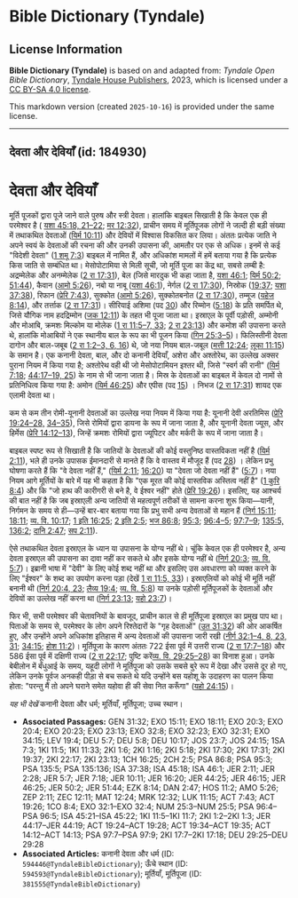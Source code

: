 # Bible Dictionary (Tyndale)

## License Information

**Bible Dictionary (Tyndale)** is based on and adapted from: _Tyndale Open Bible Dictionary_, [Tyndale House Publishers](https://tyndaleopenresources.com/), 2023, which is licensed under a [CC BY-SA 4.0 license](https://creativecommons.org/licenses/by-sa/4.0/legalcode.en).

This markdown version (created `2025-10-16`) is provided under the same license.



--------------------------------

## देवता और देवियाँ (id: 184930)

देवता और देवियाँ
================

मूर्ति पूजकों द्वारा पूजे जाने वाले पुरुष और स्त्री देवता। हालांकि बाइबल सिखाती है कि केवल एक ही परमेश्वर है ( [यशा 45:18, 21–22](https://ref.ly/Isa45:18,Isa45:21-Isa45:22); [मर 12:32](https://ref.ly/Mark12:32)), प्राचीन समय में मूर्तिपूजक लोगों ने जल्दी ही बड़ी संख्या में तथाकथित देवताओं ([यिर्म 10:11](https://ref.ly/Jer10:11)) और देवियों में विश्वास विकसित कर लिया। अंततः प्रत्येक जाति ने अपने स्वयं के देवताओं की रचना की और उनकी उपासना की, आमतौर पर एक से अधिक। इनमें से कई "विदेशी देवता" ([1 शमू 7:3](https://ref.ly/1Sam7:3)) बाइबल में नामित हैं, और अधिकांश मामलों में हमें बताया गया है कि प्रत्येक किस जाति से सम्बंधित था। मेसोपोटामिया से मिली सूची, जो मूर्ति पूजा का केंद्र था, सबसे लम्बी है: अद्रम्मेलेक और अनम्मेलेक ([2 रा 17:31](https://ref.ly/2Kgs17:31)), बेल (जिसे मारदुक भी कहा जाता है, [यशा 46:1](https://ref.ly/Isa46:1); [यिर्म 50:2](https://ref.ly/Jer50:2); [51:44](https://ref.ly/Jer51:44)), कैवान ([आमो 5:26](https://ref.ly/Amos5:26)), नबो या नाबू ([यशा 46:1](https://ref.ly/Isa46:1)), नेर्गल ([2 रा 17:30](https://ref.ly/2Kgs17:30)), निस्रोक ([19:37](https://ref.ly/2Kgs19:37); [यशा 37:38](https://ref.ly/Isa37:38)), रिफान ([प्रेरि 7:43](https://ref.ly/Acts7:43)), सुक्कोत ([आमो 5:26](https://ref.ly/Amos5:26)), सुक्कोतबनोत ([2 रा 17:30](https://ref.ly/2Kgs17:30)), तम्मूज ([यहेज 8:14](https://ref.ly/Ezek8:14)), और तर्त्ताक ([2 रा 17:31](https://ref.ly/2Kgs17:31))। सीरियाई अशिमा (पद [30](https://ref.ly/2Kgs17:30)) और रिम्मोन ([5:18](https://ref.ly/2Kgs5:18)) के प्रति समर्पित थे, जिसे यौगिक नाम हदद्रिम्मोन ([जक 12:11](https://ref.ly/Zech12:11)) के तहत भी पूजा जाता था। इस्राएल के पूर्वी पड़ोसी, अम्मोनी और मोआबि, क्रमशः मिल्कोम या मोलेक ([1 रा 11:5–7, 33](https://ref.ly/1Kgs11:5-1Kgs11:7,1Kgs11:33); [2 रा 23:13](https://ref.ly/2Kgs23:13)) और कमोश की उपासना करते थे, हालांकि मोआबियों ने एक स्थानीय बाल के रूप का भी पूजन किया ([गिन 25:3–5](https://ref.ly/Num25:3-Num25:5))। फिलिस्तीनी देवता दागोन और बाल\-जबूब ([2 रा 1:2–3, 6, 16](https://ref.ly/2Kgs1:2-2Kgs1:3)) थे, जो नया नियम बाल\-जबूल ([मत्ती 12:24](https://ref.ly/Matt12:24); [लूका 11:15](https://ref.ly/Luke11:15)) के समान है। एक कनानी देवता, बाल, और दो कनानी देवियाँ, अशेरा और अश्तोरेथ, का उल्लेख अक्सर पुराना नियम में किया गया है; अश्तोरेथ वही थी जो मेसोपोटामियन इश्तर थी, जिसे "स्वर्ग की रानी" ([यिर्म 7:18](https://ref.ly/Jer7:18); [44:17–19, 25](https://ref.ly/Jer44:17-Jer44:19,Jer44:25)) के नाम से भी जाना जाता है। मिस्र के देवताओं का बाइबल में केवल दो नामों से प्रतिनिधित्व किया गया है: अमोन ([यिर्म 46:25](https://ref.ly/Jer46:25)) और एपीस (पद [15](https://ref.ly/Jer46:15)) । निभज ([2 रा 17:31](https://ref.ly/2Kgs17:31)) शायद एक एलामी देवता था।

कम से कम तीन रोमी\-यूनानी देवताओं का उल्लेख नया नियम में किया गया है: यूनानी देवी अरतिमिस ([प्रेरि 19:24–28,](https://ref.ly/Acts19:24-Acts19:28) [34–35](https://ref.ly/Acts19:24-Acts19:28,Acts19:34-Acts19:35)), जिसे रोमियों द्वारा डायना के रूप में जाना जाता है, और यूनानी देवता ज्यूस, और हिर्मेस ([प्रेरि 14:12–13](https://ref.ly/Acts14:12-Acts14:13)), जिन्हें क्रमशः रोमियों द्वारा ज्यूपिटर और मर्करी के रूप में जाना जाता है।

बाइबल स्पष्ट रूप से सिखाती है कि जातियों के देवताओं की कोई वस्तुनिष्ठ वास्तविकता नहीं है ([यिर्म 2:11](https://ref.ly/Jer2:11)), भले ही उनके उपासक ईमानदारी से मानते हैं कि वे वास्तव में मौजूद हैं (पद [28](https://ref.ly/Jer2:28)) । लेकिन प्रभु घोषणा करते हैं कि "वे देवता नहीं हैं," ([यिर्म 2:11](https://ref.ly/Jer2:11); [16:20](https://ref.ly/Jer16:20)) या "देवता जो देवता नहीं हैं" ([5:7](https://ref.ly/Jer5:7))। नया नियम आगे मूर्तियों के बारे में यह भी कहता है कि "एक मूरत की कोई वास्तविक अस्तित्व नहीं है" ([1 कुरि 8:4](https://ref.ly/1Cor8:4)) और कि "जो हाथ की कारीगरी से बने है, वे ईश्वर नहीं" होते ([प्रेरि 19:26](https://ref.ly/Acts19:26))। इसलिए, यह आश्चर्य की बात नहीं है कि जब इस्राएली अन्य जातियों से महत्वपूर्ण तरीकों से सामना करना शुरू किया—यानी, निर्गमन के समय से ही—उन्हें बार\-बार बताया गया कि प्रभु सभी अन्य देवताओं से महान हैं ([निर्ग 15:11](https://ref.ly/Exod15:11); [18:11](https://ref.ly/Exod18:11); [व्य. वि. 10:17](https://ref.ly/Deut10:17); [1 इति 16:25](https://ref.ly/1Chr16:25); [2 इति 2:5](https://ref.ly/2Chr2:5); [भज 86:8](https://ref.ly/Ps86:8); [95:3](https://ref.ly/Ps95:3); [96:4–5](https://ref.ly/Ps96:4-Ps96:5); [97:7–9](https://ref.ly/Ps97:7-Ps97:9); [135:5,](https://ref.ly/Ps135:5) [136:2](https://ref.ly/Ps135:5,Ps135:136); [दानि 2:47](https://ref.ly/Dan2:47); [सप 2:11](https://ref.ly/Zeph2:11)).

ऐसे तथाकथित देवता इस्राएल के ध्यान या उपासना के योग्य नहीं थे। चूंकि केवल एक ही परमेश्वर है, अन्य देवता इस्राएल की उपासना का दावा नहीं कर सकते थे और इसके योग्य नहीं थे ([निर्ग 20:3](https://ref.ly/Exod20:3); [व्य. वि. 5:7](https://ref.ly/Deut5:7))। इब्रानी भाषा में "देवी" के लिए कोई शब्द नहीं था और इसलिए उस अवधारणा को व्यक्त करने के लिए "ईश्वर" के शब्द का उपयोग करना पड़ा (देखें [1 रा 11:5, 33](https://ref.ly/1Kgs11:5,1Kgs11:33))। इस्राएलियों को कोई भी मूर्ति नहीं बनानी थी ([निर्ग 20:4, 23](https://ref.ly/Exod20:4,Exod20:23); [लैव्य 19:4](https://ref.ly/Lev19:4); [व्य. वि. 5:8](https://ref.ly/Deut5:8)) या उनके पड़ोसी मूर्तिपूजकों के देवताओं और देवियों का उल्लेख नहीं करना था ([निर्ग 23:13](https://ref.ly/Exod23:13); [यहो 23:7](https://ref.ly/Josh23:7))।

फिर भी, सभी परमेश्वर की चेतावनियों के बावजूद, प्राचीन काल से ही मूर्तिपूजा इस्राएल का प्रमुख पाप था। पिताओं के समय से, परमेश्वर के लोग अपने रिश्तेदारों के "गृह देवताओं" ([उत 31:32](https://ref.ly/Gen31:32)) की ओर आकर्षित हुए, और उन्होंने अपने अधिकांश इतिहास में अन्य देवताओं की उपासना जारी रखी ([नीर्ग 32:1–4, 8, 23, 31](https://ref.ly/Exod32:1-Exod32:4,Exod32:8,Exod32:23,Exod32:31); [34:15](https://ref.ly/Exod34:15); [होश 11:2](https://ref.ly/Hos11:2))। मूर्तिपूजा के कारण अंततः 722 ईसा पूर्व में उत्तरी राज्य ([2 रा 17:7–18](https://ref.ly/2Kgs17:7-2Kgs17:18)) और 586 ईसा पूर्व में दक्षिणी राज्य ([2 रा 22:17](https://ref.ly/2Kgs22:17); पुष्टि करें[व्य. वि. 29:25–28](https://ref.ly/Deut29:25-Deut29:28)) का विनाश हुआ। उनके बेबीलोन में बँधुआई के समय, यहूदी लोगों ने मूर्तिपूजा को उसके सबसे बुरे रूप में देखा और उससे दूर हो गए, लेकिन उनके पूर्वज अनकही पीड़ा से बच सकते थे यदि उन्होंने बस यहोशू के उदाहरण का पालन किया होता: "परन्तु मैं तो अपने घराने समेत यहोवा ही की सेवा नित करूँगा" ([यहो 24:15](https://ref.ly/Josh24:15))। 

*यह भी देखें* कनानी देवता और धर्म; मूर्तियाँ, मूर्तिपूजा; उच्च स्थान। 

* **Associated Passages:** GEN 31:32; EXO 15:11; EXO 18:11; EXO 20:3; EXO 20:4; EXO 20:23; EXO 23:13; EXO 32:8; EXO 32:23; EXO 32:31; EXO 34:15; LEV 19:4; DEU 5:7; DEU 5:8; DEU 10:17; JOS 23:7; JOS 24:15; 1SA 7:3; 1KI 11:5; 1KI 11:33; 2KI 1:6; 2KI 1:16; 2KI 5:18; 2KI 17:30; 2KI 17:31; 2KI 19:37; 2KI 22:17; 2KI 23:13; 1CH 16:25; 2CH 2:5; PSA 86:8; PSA 95:3; PSA 135:5; PSA 135:136; ISA 37:38; ISA 45:18; ISA 46:1; JER 2:11; JER 2:28; JER 5:7; JER 7:18; JER 10:11; JER 16:20; JER 44:25; JER 46:15; JER 46:25; JER 50:2; JER 51:44; EZK 8:14; DAN 2:47; HOS 11:2; AMO 5:26; ZEP 2:11; ZEC 12:11; MAT 12:24; MRK 12:32; LUK 11:15; ACT 7:43; ACT 19:26; 1CO 8:4; EXO 32:1–EXO 32:4; NUM 25:3–NUM 25:5; PSA 96:4–PSA 96:5; ISA 45:21–ISA 45:22; 1KI 11:5–1KI 11:7; 2KI 1:2–2KI 1:3; JER 44:17–JER 44:19; ACT 19:24–ACT 19:28; ACT 19:34–ACT 19:35; ACT 14:12–ACT 14:13; PSA 97:7–PSA 97:9; 2KI 17:7–2KI 17:18; DEU 29:25–DEU 29:28
* **Associated Articles:** कनानी देवता और धर्म (ID: `594446@TyndaleBibleDictionary`); ऊँचे स्थान (ID: `594593@TyndaleBibleDictionary`); मूर्तियाँ, मूर्तिपूजा (ID: `381555@TyndaleBibleDictionary`)


